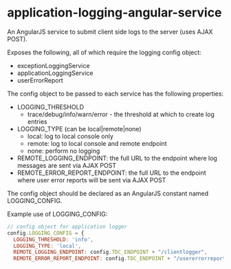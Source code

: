 application-logging-angular-service
===================================

An AngularJS service to submit client side logs to the server (uses AJAX POST).

Exposes the following, all of which require the logging config object:

- exceptionLoggingService
- applicationLoggingService
- userErrorReport

The config object to be passed to each service has the following properties:

- LOGGING_THRESHOLD
  - trace/debug/info/warn/error - the threshold at which to create log entries
- LOGGING_TYPE (can be local|remote|none)
  - local: log to local console only
  - remote: log to local console and remote endpoint
  - none: perform no logging
- REMOTE_LOGGING_ENDPOINT: the full URL to the endpoint where log messages are sent via AJAX POST
- REMOTE_ERROR_REPORT_ENDPOINT: the full URL to the endpoint where user error reports will be sent via AJAX POST

The config object should be declared as an AngularJS constant named LOGGING_CONFIG.

Example use of LOGGING_CONFIG:

```javascript
// config object for application logger
config.LOGGING_CONFIG = {
  LOGGING_THRESHOLD: 'info',
  LOGGING_TYPE: 'local', 
  REMOTE_LOGGING_ENDPOINT: config.TDC_ENDPOINT + "/clientlogger", 
  REMOTE_ERROR_REPORT_ENDPOINT: config.TDC_ENDPOINT + "/usererrorreport" 
```
